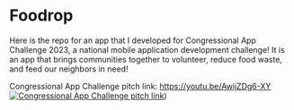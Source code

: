 # Foodrop

Here is the repo for an app that I developed for Congressional App Challenge 2023, a national mobile application development challenge! It is an app that brings communities together to volunteer, reduce food waste, and feed our neighbors in need! 

Congressional App Challenge pitch link: https://youtu.be/AwijZDg6-XY
[![Congressional App Challenge pitch link](https://img.youtube.com/vi/AwijZDg6-XY/0.jpg)](https://youtu.be/AwijZDg6-XY))

